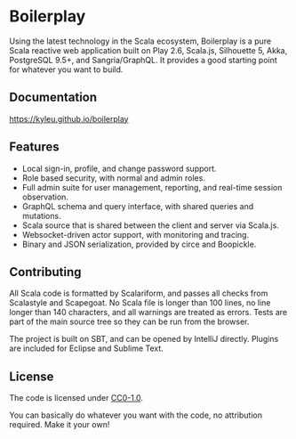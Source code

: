 # Boilerplay

Using the latest technology in the Scala ecosystem, Boilerplay is a pure Scala reactive web application built on Play 2.6, Scala.js, Silhouette 5, Akka, PostgreSQL 9.5+, and Sangria/GraphQL.
It provides a good starting point for whatever you want to build.


## Documentation

https://kyleu.github.io/boilerplay


## Features

* Local sign-in, profile, and change password support.
* Role based security, with normal and admin roles.
* Full admin suite for user management, reporting, and real-time session observation.
* GraphQL schema and query interface, with shared queries and mutations.
* Scala source that is shared between the client and server via Scala.js.
* Websocket-driven actor support, with monitoring and tracing.
* Binary and JSON serialization, provided by circe and Boopickle.


## Contributing

All Scala code is formatted by Scalariform, and passes all checks from Scalastyle and Scapegoat. No Scala file is longer than 100 lines, no line
longer than 140 characters, and all warnings are treated as errors. Tests are part of the main source tree so they can be run from the browser.

The project is built on SBT, and can be opened by IntelliJ directly. Plugins are included for Eclipse and Sublime Text.


## License

The code is licensed under [CC0-1.0](./license). 

You can basically do whatever you want with the code, no attribution required. Make it your own! 
